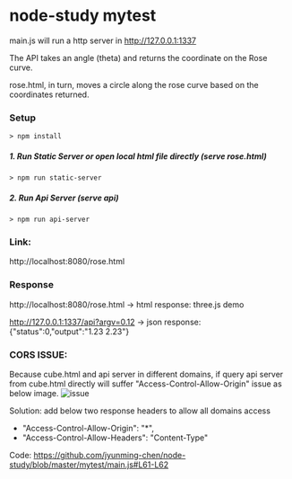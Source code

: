 # node-study mytest

main.js will run a http server in http://127.0.0.1:1337

The API takes an angle (theta) and returns the coordinate on the Rose curve.

rose.html, in turn, moves a circle along the rose curve based on the coordinates returned.

### Setup
```
> npm install
```

##### 1. Run Static Server or open local html file directly (serve rose.html)
```
> npm run static-server
```

##### 2. Run Api Server (serve api)
```
> npm run api-server
```

### Link: 

http://localhost:8080/rose.html

### Response

http://localhost:8080/rose.html -> html response: three.js demo

http://127.0.0.1:1337/api?argv=0.12 -> json response: {"status":0,"output":"1.23 2.23"}


### CORS ISSUE:
Because cube.html and api server in different domains, if query api server from cube.html directly will suffer "Access-Control-Allow-Origin" issue as below image.
![issue](cors.png)

Solution: add below two response headers to allow all domains access
 - "Access-Control-Allow-Origin": "*",
 - "Access-Control-Allow-Headers": "Content-Type"

 Code:  https://github.com/jyunming-chen/node-study/blob/master/mytest/main.js#L61-L62
 